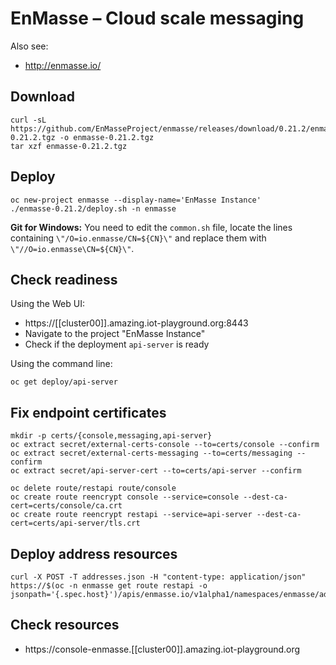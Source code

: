 # EnMasse – Cloud scale messaging

Also see:

  * http://enmasse.io/

## Download

    curl -sL https://github.com/EnMasseProject/enmasse/releases/download/0.21.2/enmasse-0.21.2.tgz -o enmasse-0.21.2.tgz
    tar xzf enmasse-0.21.2.tgz

## Deploy

    oc new-project enmasse --display-name='EnMasse Instance'
    ./enmasse-0.21.2/deploy.sh -n enmasse

**Git for Windows:** You need to edit the `common.sh` file, locate the lines containing `\"/O=io.enmasse/CN=${CN}\"`
                     and replace them with `\"//O=io.enmasse\CN=${CN}\"`.

## Check readiness

Using the Web UI:

  * https://[[cluster00]].amazing.iot-playground.org:8443
  * Navigate to the project "EnMasse Instance"
  * Check if the deployment `api-server` is ready

Using the command line:

    oc get deploy/api-server

## Fix endpoint certificates

    mkdir -p certs/{console,messaging,api-server}
    oc extract secret/external-certs-console --to=certs/console --confirm
    oc extract secret/external-certs-messaging --to=certs/messaging --confirm
    oc extract secret/api-server-cert --to=certs/api-server --confirm

    oc delete route/restapi route/console
    oc create route reencrypt console --service=console --dest-ca-cert=certs/console/ca.crt
    oc create route reencrypt restapi --service=api-server --dest-ca-cert=certs/api-server/tls.crt

## Deploy address resources

    curl -X POST -T addresses.json -H "content-type: application/json" https://$(oc -n enmasse get route restapi -o jsonpath='{.spec.host}')/apis/enmasse.io/v1alpha1/namespaces/enmasse/addressspaces/default/addresses

## Check resources

  * https://console-enmasse.[[cluster00]].amazing.iot-playground.org
